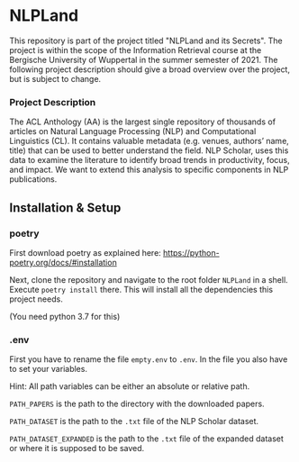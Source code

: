# NLPLand

This repository is part of the project titled "NLPLand and its Secrets".
The project is within the scope of the Information Retrieval course at the Bergische University of Wuppertal in the summer semester of 2021.
The following project description should give a broad overview over the project, but is subject to change.

### Project Description
The ACL Anthology (AA) is the largest single repository of thousands of articles on Natural Language Processing (NLP) and Computational Linguistics (CL). It contains valuable metadata (e.g. venues, authors’ name, title) that can be used to better understand the field. NLP Scholar, uses this data to examine the literature to identify broad trends in productivity, focus, and impact. We want to extend this analysis to specific components in NLP publications.


## Installation & Setup

### poetry
First download poetry as explained here: https://python-poetry.org/docs/#installation

Next, clone the repository and navigate to the root folder `NLPLand` in a shell. Execute `poetry install` there. This will install all the dependencies this project needs.

(You need python 3.7 for this)

### .env
First you have to rename the file `empty.env` to `.env`. In the file you also have to set your variables.

Hint: All path variables can be either an absolute or relative path.

`PATH_PAPERS` is the path to the directory with the downloaded papers.

`PATH_DATASET` is the path to the `.txt` file of the NLP Scholar dataset. 

`PATH_DATASET_EXPANDED` is the path to the `.txt` file of the expanded dataset or where it is supposed to be saved.
